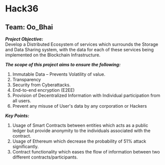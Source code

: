 # Hack36
## Team: Oo_Bhai

***Project Objective:*** <br>
Develop a Distributed Ecosystem of services which surrounds the Storage and Data Sharing system, with the data for each of these services being implemented on the Blockchain Infrastructure. 

***The scope of this project aims to ensure the following:***<br>
1) Immutable Data – Prevents Volatility of value.<br>
2) Transparency<br>
3) Security from Cyberattacks.<br>
4) End-to-end encryption (E2EE)
5) Provision of Decentralized Information with Individual participation from all users.<br>
6) Prevent any misuse of User's data by any corporation or Hackers<br>
            
***Key Points:***<br>
1) Usage of Smart Contracts between entities which acts as a public ledger but provide anonymity to the individuals associated                with the contract.<br>
2) Usage of Ethereum which decrease the probability of 51% attack significantly.<br>
3) Contract functionality which eases the flow of information between two different contracts/participants.
